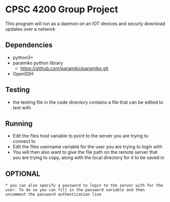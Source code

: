 CPSC 4200 Group Project
======================

This program will run as a daemon on an IOT devices and securly download updates over a network

## Dependencies

* python3+
* paramiko python library
    * https://github.com/paramiko/paramiko.git
* OpenSSH

## Testing

* the testing file in the code directory contains a file that can be edited to test with

## Running

* Edit the files host variable to point to the server you are trying to connect to
* Edit the files username variable for the user you are trying to login with
* You will then also want to give the file path on the remote server that you are trying to copy, along with the local directory for it to be saved in

## OPTIONAL

    * you can also specify a password to login to the server with for the user. To do so you can fill in the password variable and then uncomment the password authentication line

